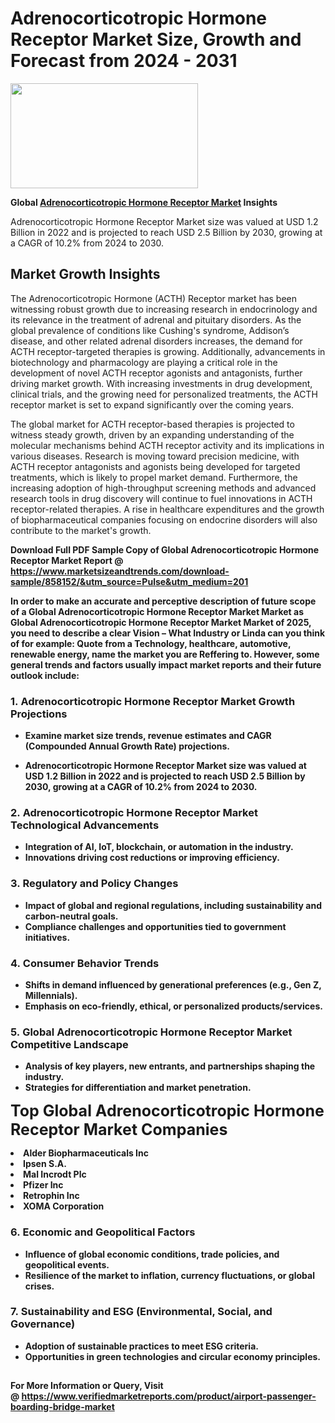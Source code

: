 <H1>Adrenocorticotropic Hormone Receptor Market Size, Growth and Forecast from 2024 - 2031</H1><img class="aligncenter size-medium wp-image-584254" src="https://thirdeyenews.in/wp-content/uploads/2024/09/Global-Market-Research-300x168.jpeg" alt="" width="300" height="168" /><p><strong>Global&nbsp;<a href="https://www.marketsizeandtrends.com/download-sample/858152/&amp;utm_source=Pulse&amp;utm_medium=201">Adrenocorticotropic Hormone Receptor Market</a> Insights</strong></p><p>Adrenocorticotropic Hormone Receptor Market size was valued at USD 1.2 Billion in 2022 and is projected to reach USD 2.5 Billion by 2030, growing at a CAGR of 10.2% from 2024 to 2030.</p><p><h2>Market Growth Insights</h2> <p>The Adrenocorticotropic Hormone (ACTH) Receptor market has been witnessing robust growth due to increasing research in endocrinology and its relevance in the treatment of adrenal and pituitary disorders. As the global prevalence of conditions like Cushing's syndrome, Addison’s disease, and other related adrenal disorders increases, the demand for ACTH receptor-targeted therapies is growing. Additionally, advancements in biotechnology and pharmacology are playing a critical role in the development of novel ACTH receptor agonists and antagonists, further driving market growth. With increasing investments in drug development, clinical trials, and the growing need for personalized treatments, the ACTH receptor market is set to expand significantly over the coming years.</p> <p><strong></strong></p> <p>The global market for ACTH receptor-based therapies is projected to witness steady growth, driven by an expanding understanding of the molecular mechanisms behind ACTH receptor activity and its implications in various diseases. Research is moving toward precision medicine, with ACTH receptor antagonists and agonists being developed for targeted treatments, which is likely to propel market demand. Furthermore, the increasing adoption of high-throughput screening methods and advanced research tools in drug discovery will continue to fuel innovations in ACTH receptor-related therapies. A rise in healthcare expenditures and the growth of biopharmaceutical companies focusing on endocrine disorders will also contribute to the market's growth.</p> <p><strong></p><p><span class=""><strong>Download Full PDF Sample Copy of Global Adrenocorticotropic Hormone Receptor Market Report</strong> @ <a href="https://www.marketsizeandtrends.com/download-sample/858152/&amp;utm_source=Pulse&amp;utm_medium=201" target="_blank">https://www.marketsizeandtrends.com/download-sample/858152/&amp;utm_source=Pulse&amp;utm_medium=201</a></span></p><p>In order to make an accurate and perceptive description of future scope of a Global&nbsp;Adrenocorticotropic Hormone Receptor Market Market as Global&nbsp;Adrenocorticotropic Hormone Receptor Market Market of 2025, you need to describe a clear Vision &ndash; What Industry or Linda can you think of for example: Quote from a Technology, healthcare, automotive, renewable energy, name the market you are Reffering to. However, some general trends and factors usually impact market reports and their future outlook include:</p><h3>1.&nbsp;<strong>Adrenocorticotropic Hormone Receptor Market Growth Projections</strong></h3><ul><li>Examine market size trends, revenue estimates and CAGR (Compounded Annual Growth Rate) projections.</li><li><p>Adrenocorticotropic Hormone Receptor Market size was valued at USD 1.2 Billion in 2022 and is projected to reach USD 2.5 Billion by 2030, growing at a CAGR of 10.2% from 2024 to 2030.</p></li></ul><h3>2.&nbsp;<strong>Adrenocorticotropic Hormone Receptor Market Technological Advancements</strong></h3><ul><li>Integration of AI, IoT, blockchain, or automation in the industry.</li><li>Innovations driving cost reductions or improving efficiency.</li></ul><h3>3.&nbsp;<strong>Regulatory and Policy Changes</strong></h3><ul><li>Impact of global and regional regulations, including sustainability and carbon-neutral goals.</li><li>Compliance challenges and opportunities tied to government initiatives.</li></ul><h3>4.&nbsp;<strong>Consumer Behavior Trends</strong></h3><ul><li>Shifts in demand influenced by generational preferences (e.g., Gen Z, Millennials).</li><li>Emphasis on eco-friendly, ethical, or personalized products/services.</li></ul><h3>5.&nbsp;<strong>Global Adrenocorticotropic Hormone Receptor Market Competitive Landscape</strong></h3><ul><li>Analysis of key players, new entrants, and partnerships shaping the industry.</li><li>Strategies for differentiation and market penetration.</li></ul><p data-pm-slice="1 1 []"><span style="color: inherit; font-family: inherit; font-size: 25px;">Top Global Adrenocorticotropic Hormone Receptor Market Companies</span></p><div class="" data-test-id=""><p><li>Alder Biopharmaceuticals Inc</li><li> Ipsen S.A.</li><li> Mal Incrodt Plc</li><li> Pfizer Inc</li><li> Retrophin Inc</li><li> XOMA Corporation</li></p></div><h3>6.&nbsp;<strong>Economic and Geopolitical Factors</strong></h3><ul><li>Influence of global economic conditions, trade policies, and geopolitical events.</li><li>Resilience of the market to inflation, currency fluctuations, or global crises.</li></ul><h3>7.&nbsp;<strong>Sustainability and ESG (Environmental, Social, and Governance)</strong></h3><ul><li>Adoption of sustainable practices to meet ESG criteria.</li><li>Opportunities in green technologies and circular economy principles.</li></ul><h2><strong style="font-size: 14px;">For More Information or Query, Visit @&nbsp;</strong><a style="background-color: #ffffff; font-size: 14px;" href="https://www.marketsizeandtrends.com/report/adrenocorticotropic-hormone-receptor-market/" target="_blank">https://www.verifiedmarketreports.com/product/airport-passenger-boarding-bridge-market</a></h2>

